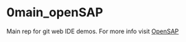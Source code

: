 # 0main_openSAP
Main rep for git web IDE demos. For more info visit [OpenSAP](https://open.sap.com)
